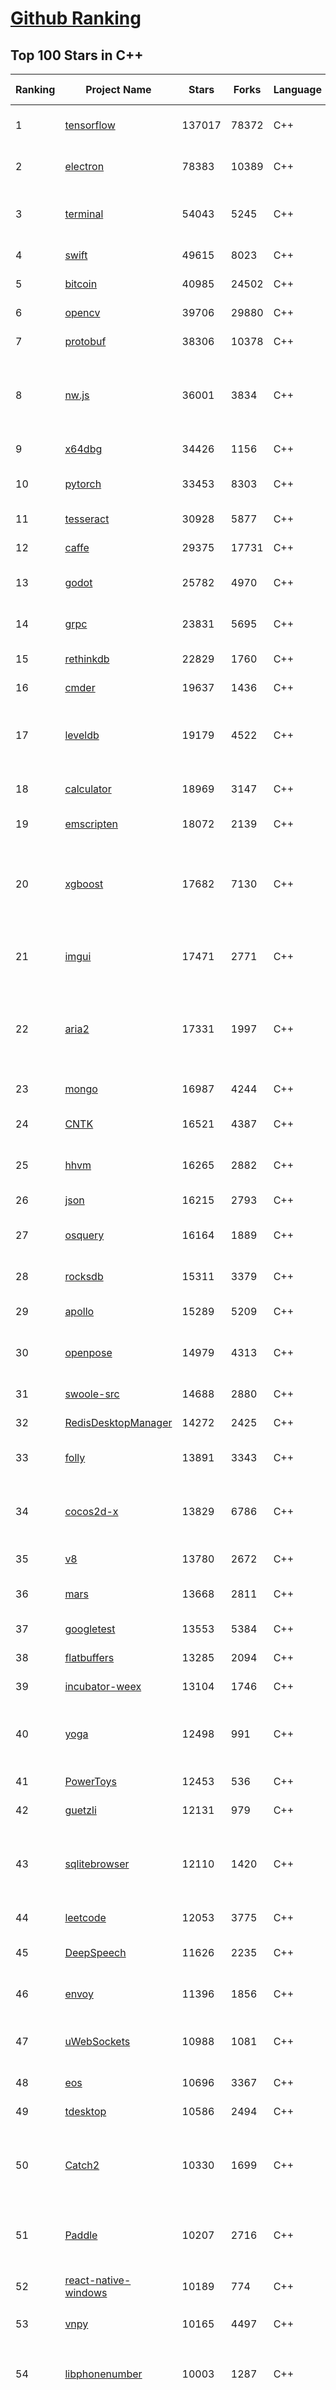 [Github Ranking](../README.md)
==========

## Top 100 Stars in C\+\+

| Ranking | Project Name | Stars | Forks | Language | Open Issues | Description | Last Commit |
| ------- | ------------ | ----- | ----- | -------- | ----------- | ----------- | ----------- |
| 1 | [tensorflow](https://github.com/tensorflow/tensorflow) | 137017 | 78372 | C++ | 3035 | An Open Source Machine Learning Framework for Everyone | 2019-11-08T09:14:20Z |
| 2 | [electron](https://github.com/electron/electron) | 78383 | 10389 | C++ | 1214 | :electron: Build cross-platform desktop apps with JavaScript, HTML, and CSS | 2019-11-08T08:20:46Z |
| 3 | [terminal](https://github.com/microsoft/terminal) | 54043 | 5245 | C++ | 744 | The new Windows Terminal, and the original Windows console host - all in the same place! | 2019-11-08T09:42:28Z |
| 4 | [swift](https://github.com/apple/swift) | 49615 | 8023 | C++ | 601 | The Swift Programming Language | 2019-11-08T10:59:02Z |
| 5 | [bitcoin](https://github.com/bitcoin/bitcoin) | 40985 | 24502 | C++ | 1041 | Bitcoin Core integration/staging tree | 2019-11-08T10:45:15Z |
| 6 | [opencv](https://github.com/opencv/opencv) | 39706 | 29880 | C++ | 1780 | Open Source Computer Vision Library | 2019-11-08T09:27:38Z |
| 7 | [protobuf](https://github.com/protocolbuffers/protobuf) | 38306 | 10378 | C++ | 770 | Protocol Buffers - Google's data interchange format | 2019-11-08T09:06:56Z |
| 8 | [nw.js](https://github.com/nwjs/nw.js) | 36001 | 3834 | C++ | 745 | Call all Node.js modules directly from DOM/WebWorker and enable a new way of writing applications with all Web technologies. | 2019-11-08T09:15:04Z |
| 9 | [x64dbg](https://github.com/x64dbg/x64dbg) | 34426 | 1156 | C++ | 360 | An open-source x64/x32 debugger for windows. | 2019-11-05T00:27:27Z |
| 10 | [pytorch](https://github.com/pytorch/pytorch) | 33453 | 8303 | C++ | 4609 | Tensors and Dynamic neural networks in Python with strong GPU acceleration | 2019-11-08T10:57:10Z |
| 11 | [tesseract](https://github.com/tesseract-ocr/tesseract) | 30928 | 5877 | C++ | 230 | Tesseract Open Source OCR Engine (main repository) | 2019-11-08T06:40:28Z |
| 12 | [caffe](https://github.com/BVLC/caffe) | 29375 | 17731 | C++ | 1073 | Caffe: a fast open framework for deep learning. | 2019-11-05T13:06:24Z |
| 13 | [godot](https://github.com/godotengine/godot) | 25782 | 4970 | C++ | 5733 | Godot Engine – Multi-platform 2D and 3D game engine | 2019-11-08T10:21:37Z |
| 14 | [grpc](https://github.com/grpc/grpc) | 23831 | 5695 | C++ | 927 | The C based gRPC (C++, Python, Ruby, Objective-C, PHP, C#) | 2019-11-08T06:41:00Z |
| 15 | [rethinkdb](https://github.com/rethinkdb/rethinkdb) | 22829 | 1760 | C++ | 1458 | The open-source database for the realtime web. | 2019-10-29T18:23:00Z |
| 16 | [cmder](https://github.com/cmderdev/cmder) | 19637 | 1436 | C++ | 7 | Lovely console emulator package for Windows | 2019-11-03T19:15:27Z |
| 17 | [leveldb](https://github.com/google/leveldb) | 19179 | 4522 | C++ | 128 | LevelDB is a fast key-value storage library written at Google that provides an ordered mapping from string keys to string values. | 2019-11-08T06:44:11Z |
| 18 | [calculator](https://github.com/microsoft/calculator) | 18969 | 3147 | C++ | 135 | Windows Calculator: A simple yet powerful calculator that ships with Windows | 2019-11-08T08:11:51Z |
| 19 | [emscripten](https://github.com/emscripten-core/emscripten) | 18072 | 2139 | C++ | 737 | Emscripten: An LLVM-to-Web Compiler | 2019-11-08T08:44:32Z |
| 20 | [xgboost](https://github.com/dmlc/xgboost) | 17682 | 7130 | C++ | 198 | Scalable, Portable and Distributed Gradient Boosting (GBDT, GBRT or GBM) Library,  for Python, R, Java, Scala, C++ and more. Runs on single machine, Hadoop, Spark, Flink and DataFlow | 2019-11-07T22:15:02Z |
| 21 | [imgui](https://github.com/ocornut/imgui) | 17471 | 2771 | C++ | 454 | Dear ImGui: Bloat-free Immediate Mode Graphical User interface for C++ with minimal dependencies | 2019-11-06T22:40:40Z |
| 22 | [aria2](https://github.com/aria2/aria2) | 17331 | 1997 | C++ | 635 | aria2 is a lightweight multi-protocol & multi-source, cross platform download utility operated in command-line. It supports HTTP/HTTPS, FTP, SFTP, BitTorrent and Metalink. | 2019-10-14T04:07:10Z |
| 23 | [mongo](https://github.com/mongodb/mongo) | 16987 | 4244 | C++ | 41 | The MongoDB Database | 2019-11-08T03:14:46Z |
| 24 | [CNTK](https://github.com/microsoft/CNTK) | 16521 | 4387 | C++ | 789 | Microsoft Cognitive Toolkit (CNTK), an open source deep-learning toolkit | 2019-11-08T02:05:01Z |
| 25 | [hhvm](https://github.com/facebook/hhvm) | 16265 | 2882 | C++ | 872 | A virtual machine for executing programs written in Hack. | 2019-11-08T06:19:40Z |
| 26 | [json](https://github.com/nlohmann/json) | 16215 | 2793 | C++ | 35 | JSON for Modern C++ | 2019-11-07T07:00:44Z |
| 27 | [osquery](https://github.com/osquery/osquery) | 16164 | 1889 | C++ | 624 | SQL powered operating system instrumentation, monitoring, and analytics. | 2019-11-08T04:37:09Z |
| 28 | [rocksdb](https://github.com/facebook/rocksdb) | 15311 | 3379 | C++ | 401 | A library that provides an embeddable, persistent key-value store for fast storage. | 2019-11-08T00:28:41Z |
| 29 | [apollo](https://github.com/ApolloAuto/apollo) | 15289 | 5209 | C++ | 476 | An open autonomous driving platform | 2019-11-08T07:23:19Z |
| 30 | [openpose](https://github.com/CMU-Perceptual-Computing-Lab/openpose) | 14979 | 4313 | C++ | 30 | OpenPose: Real-time multi-person keypoint detection library for body, face, hands, and foot estimation | 2019-10-30T13:48:39Z |
| 31 | [swoole-src](https://github.com/swoole/swoole-src) | 14688 | 2880 | C++ | 61 | 🚀 Coroutine-based concurrency library for PHP | 2019-11-08T05:55:32Z |
| 32 | [RedisDesktopManager](https://github.com/uglide/RedisDesktopManager) | 14272 | 2425 | C++ | 31 | :wrench: Cross-platform GUI management tool for Redis | 2019-11-06T11:43:50Z |
| 33 | [folly](https://github.com/facebook/folly) | 13891 | 3343 | C++ | 192 | An open-source C++ library developed and used at Facebook. | 2019-11-07T17:52:55Z |
| 34 | [cocos2d-x](https://github.com/cocos2d/cocos2d-x) | 13829 | 6786 | C++ | 1360 | Cocos2d-x is a suite of open-source, cross-platform, game-development tools used by millions of developers all over the world. | 2019-11-08T08:47:36Z |
| 35 | [v8](https://github.com/v8/v8) | 13780 | 2672 | C++ | 1 | The official mirror of the V8 Git repository | 2019-10-10T17:52:03Z |
| 36 | [mars](https://github.com/Tencent/mars) | 13668 | 2811 | C++ | 127 | Mars is a cross-platform network component  developed by WeChat. | 2019-11-08T06:50:59Z |
| 37 | [googletest](https://github.com/google/googletest) | 13553 | 5384 | C++ | 120 | Googletest - Google Testing and Mocking Framework | 2019-11-06T22:17:33Z |
| 38 | [flatbuffers](https://github.com/google/flatbuffers) | 13285 | 2094 | C++ | 234 | FlatBuffers: Memory Efficient Serialization Library | 2019-11-08T08:06:26Z |
| 39 | [incubator-weex](https://github.com/apache/incubator-weex) | 13104 | 1746 | C++ | 102 | Apache Weex (Incubating) | 2019-11-07T09:35:18Z |
| 40 | [yoga](https://github.com/facebook/yoga) | 12498 | 991 | C++ | 227 | Yoga is a cross-platform layout engine which implements Flexbox. Follow https://twitter.com/yogalayout for updates. | 2019-11-07T21:30:51Z |
| 41 | [PowerToys](https://github.com/microsoft/PowerToys) | 12453 | 536 | C++ | 368 | Windows system utilities to maximize productivity | 2019-11-07T19:05:14Z |
| 42 | [guetzli](https://github.com/google/guetzli) | 12131 | 979 | C++ | 117 | Perceptual JPEG encoder | 2019-10-25T12:45:03Z |
| 43 | [sqlitebrowser](https://github.com/sqlitebrowser/sqlitebrowser) | 12110 | 1420 | C++ | 381 | Official home of the DB Browser for SQLite (DB4S) project. Previously known as "SQLite Database Browser" and "Database Browser for SQLite". Website at:  | 2019-11-07T16:51:55Z |
| 44 | [leetcode](https://github.com/haoel/leetcode) | 12053 | 3775 | C++ | 51 | LeetCode Problems' Solutions  | 2019-10-29T09:00:59Z |
| 45 | [DeepSpeech](https://github.com/mozilla/DeepSpeech) | 11626 | 2235 | C++ | 103 | A TensorFlow implementation of Baidu's DeepSpeech architecture | 2019-11-08T10:45:23Z |
| 46 | [envoy](https://github.com/envoyproxy/envoy) | 11396 | 1856 | C++ | 622 | Cloud-native high-performance edge/middle/service proxy | 2019-11-08T10:09:13Z |
| 47 | [uWebSockets](https://github.com/uNetworking/uWebSockets) | 10988 | 1081 | C++ | 18 | Simple, secure & standards compliant web I/O for the most demanding of applications | 2019-11-07T23:05:35Z |
| 48 | [eos](https://github.com/EOSIO/eos) | 10696 | 3367 | C++ | 274 | An open source smart contract platform  | 2019-11-08T08:12:29Z |
| 49 | [tdesktop](https://github.com/telegramdesktop/tdesktop) | 10586 | 2494 | C++ | 1166 | Telegram Desktop messaging app | 2019-11-07T11:21:24Z |
| 50 | [Catch2](https://github.com/catchorg/Catch2) | 10330 | 1699 | C++ | 216 | A modern, C++-native, header-only, test framework for unit-tests, TDD and BDD - using C++11, C++14, C++17 and later (or C++03 on the Catch1.x branch) | 2019-11-07T18:55:35Z |
| 51 | [Paddle](https://github.com/PaddlePaddle/Paddle) | 10207 | 2716 | C++ | 1682 | PArallel Distributed Deep LEarning （『飞桨』核心框架，高性能单机、分布式训练和跨平台部署） | 2019-11-08T10:31:56Z |
| 52 | [react-native-windows](https://github.com/microsoft/react-native-windows) | 10189 | 774 | C++ | 340 | A framework for building native Windows apps with React. | 2019-11-08T00:30:54Z |
| 53 | [vnpy](https://github.com/vnpy/vnpy) | 10165 | 4497 | C++ | 17 | 基于Python的开源量化交易平台开发框架 | 2019-11-07T15:34:58Z |
| 54 | [libphonenumber](https://github.com/google/libphonenumber) | 10003 | 1287 | C++ | 86 | Google's common Java, C++ and JavaScript library for parsing, formatting, and validating international phone numbers. | 2019-10-31T16:02:39Z |
| 55 | [LightGBM](https://github.com/microsoft/LightGBM) | 9880 | 2644 | C++ | 47 | A fast, distributed, high performance gradient boosting (GBT, GBDT, GBRT, GBM or MART) framework based on decision tree algorithms, used for ranking, classification and many other machine learning tasks. | 2019-11-08T06:34:02Z |
| 56 | [notepad-plus-plus](https://github.com/notepad-plus-plus/notepad-plus-plus) | 9772 | 2501 | C++ | 1053 | Notepad++ official repository | 2019-11-07T22:09:18Z |
| 57 | [xbmc](https://github.com/xbmc/xbmc) | 9771 | 5212 | C++ | 606 | Kodi is an award-winning free and open source home theater/media center software and entertainment hub for digital media. With its beautiful interface and powerful skinning engine, it's available for Android, BSD, Linux, macOS, iOS and Windows. | 2019-11-08T01:06:28Z |
| 58 | [foundationdb](https://github.com/apple/foundationdb) | 9588 | 777 | C++ | 384 | FoundationDB - the open source, distributed, transactional key-value store | 2019-11-07T23:53:56Z |
| 59 | [Proton](https://github.com/ValveSoftware/Proton) | 9564 | 331 | C++ | 2134 | Compatibility tool for Steam Play based on Wine and additional components | 2019-10-09T21:23:03Z |
| 60 | [Karabiner-Elements](https://github.com/pqrs-org/Karabiner-Elements) | 9394 | 579 | C++ | 88 | Karabiner-Elements is a powerful utility for keyboard customization on macOS Sierra (10.12) or later. | 2019-11-04T12:30:45Z |
| 61 | [incubator-brpc](https://github.com/apache/incubator-brpc) | 9328 | 2245 | C++ | 195 | Industrial-grade RPC framework used throughout Baidu, with 1,000,000+ instances and thousands kinds of services, called "baidu-rpc" inside Baidu. | 2019-11-08T07:21:35Z |
| 62 | [openage](https://github.com/SFTtech/openage) | 9164 | 890 | C++ | 215 | Free (as in freedom) open source clone of the Age of Empires II engine :rocket: | 2019-11-06T18:17:20Z |
| 63 | [turicreate](https://github.com/apple/turicreate) | 9142 | 916 | C++ | 476 | Turi Create simplifies the development of custom machine learning models. | 2019-11-08T01:37:11Z |
| 64 | [hardseed](https://github.com/yangyangwithgnu/hardseed) | 9140 | 1964 | C++ | 35 | SEX IS ZERO (0), so, who wanna be the ONE (1), aha? | 2018-08-25T17:29:23Z |
| 65 | [CRYENGINE](https://github.com/CRYTEK/CRYENGINE) | 9134 | 1790 | C++ | 74 | CRYENGINE is a powerful real-time game development platform created by Crytek. | 2019-11-07T14:02:03Z |
| 66 | [AirSim](https://github.com/microsoft/AirSim) | 9133 | 2361 | C++ | 477 | Open source simulator for autonomous vehicles built on Unreal Engine / Unity, from Microsoft AI & Research | 2019-11-08T00:39:50Z |
| 67 | [openalpr](https://github.com/openalpr/openalpr) | 8949 | 2037 | C++ | 439 | Automatic License Plate Recognition library | 2019-10-21T07:15:01Z |
| 68 | [wkhtmltopdf](https://github.com/wkhtmltopdf/wkhtmltopdf) | 8850 | 1246 | C++ | 874 | Convert HTML to PDF using Webkit (QtWebKit) | 2019-08-30T15:40:36Z |
| 69 | [arangodb](https://github.com/arangodb/arangodb) | 8784 | 595 | C++ | 601 | 🥑 ArangoDB is a native multi-model database with flexible data models for documents, graphs, and key-values. Build high performance applications using a convenient SQL-like query language or JavaScript extensions. | 2019-11-08T10:35:25Z |
| 70 | [napajs](https://github.com/microsoft/napajs) | 8729 | 319 | C++ | 64 | Napa.js: a multi-threaded JavaScript runtime | 2018-10-30T21:08:57Z |
| 71 | [mosh](https://github.com/mobile-shell/mosh) | 8729 | 554 | C++ | 229 | Mobile Shell | 2019-10-17T14:29:31Z |
| 72 | [ClickHouse](https://github.com/ClickHouse/ClickHouse) | 8710 | 1545 | C++ | 1124 | ClickHouse is a free analytics DBMS for big data | 2019-11-08T10:50:54Z |
| 73 | [MMKV](https://github.com/Tencent/MMKV) | 8691 | 915 | C++ | 2 | An efficient, small mobile key-value storage framework developed by WeChat. Works on iOS, Android, macOS and Windows. | 2019-11-05T09:55:43Z |
| 74 | [navicat-keygen](https://github.com/DoubleLabyrinth/navicat-keygen) | 8682 | 2210 | C++ | 15 | A keygen for Navicat | 2019-10-03T07:34:10Z |
| 75 | [yuzu](https://github.com/yuzu-emu/yuzu) | 8537 | 571 | C++ | 186 | Nintendo Switch Emulator | 2019-11-07T23:44:23Z |
| 76 | [rapidjson](https://github.com/Tencent/rapidjson) | 8493 | 2316 | C++ | 396 | A fast JSON parser/generator for C++ with both SAX/DOM style API | 2019-11-06T17:16:02Z |
| 77 | [watchman](https://github.com/facebook/watchman) | 8427 | 657 | C++ | 74 | Watches files and records, or triggers actions, when they change.  | 2019-11-07T18:53:36Z |
| 78 | [Tasmota](https://github.com/arendst/Tasmota) | 8327 | 1956 | C++ | 8 | Alternative Firmware for ESP8266 based devices like itead Sonoff, with Web, Timers, OTA, MQTT, KNX and Sensors Support, to be used on Smart Home Systems. Written for Arduino IDE and PlatformIO | 2019-11-07T20:43:49Z |
| 79 | [interview](https://github.com/huihut/interview) | 8212 | 2629 | C++ | 2 | 📚 C/C++ 技术面试基础知识总结，包括语言、程序库、数据结构、算法、系统、网络、链接装载库等知识及面试经验、招聘、内推等信息。 | 2019-11-02T08:46:50Z |
| 80 | [Magisk](https://github.com/topjohnwu/Magisk) | 8183 | 1277 | C++ | 28 | A Magic Mask to Alter Android System Systemless-ly | 2019-11-07T22:42:12Z |
| 81 | [dlib](https://github.com/davisking/dlib) | 8171 | 2434 | C++ | 42 | A toolkit for making real world machine learning and data analysis applications in C++ | 2019-11-06T18:40:26Z |
| 82 | [filament](https://github.com/google/filament) | 8035 | 564 | C++ | 71 | Filament is a real-time physically based rendering engine for Android, iOS, Windows, Linux, macOS and WASM/WebGL | 2019-11-08T04:23:51Z |
| 83 | [faiss](https://github.com/facebookresearch/faiss) | 8035 | 1463 | C++ | 63 | A library for efficient similarity search and clustering of dense vectors. | 2019-11-01T12:04:56Z |
| 84 | [horovod](https://github.com/horovod/horovod) | 7852 | 1222 | C++ | 451 | Distributed training framework for TensorFlow, Keras, PyTorch, and Apache MXNet. | 2019-11-08T01:54:00Z |
| 85 | [Tars](https://github.com/TarsCloud/Tars) | 7805 | 1885 | C++ | 45 | Tars is a high-performance RPC framework based on name service and Tars protocol, also integrated administration platform, and implemented hosting-service via flexible schedule. | 2019-11-08T02:18:46Z |
| 86 | [libfacedetection](https://github.com/ShiqiYu/libfacedetection) | 7727 | 2192 | C++ | 56 | An open source library for face detection in images. The face detection speed can reach 1500FPS.  | 2019-09-24T02:17:18Z |
| 87 | [tinyrenderer](https://github.com/ssloy/tinyrenderer) | 7716 | 648 | C++ | 6 | A brief computer graphics / rendering course | 2019-02-20T13:41:57Z |
| 88 | [robomongo](https://github.com/Studio3T/robomongo) | 7692 | 662 | C++ | 652 | Native cross-platform MongoDB management tool | 2019-09-09T15:41:28Z |
| 89 | [devilution](https://github.com/diasurgical/devilution) | 7611 | 916 | C++ | 88 | Diablo devolved - magic behind the 1996 computer game | 2019-11-07T22:27:08Z |
| 90 | [ncnn](https://github.com/Tencent/ncnn) | 7587 | 1999 | C++ | 149 | ncnn is a high-performance neural network inference framework optimized for the mobile platform | 2019-11-08T06:10:00Z |
| 91 | [simdjson](https://github.com/lemire/simdjson) | 7576 | 418 | C++ | 64 | Parsing gigabytes of JSON per second  | 2019-11-07T22:38:50Z |
| 92 | [qBittorrent](https://github.com/qbittorrent/qBittorrent) | 7549 | 1311 | C++ | 2705 | qBittorrent BitTorrent client | 2019-11-05T01:42:36Z |
| 93 | [OpenRCT2](https://github.com/OpenRCT2/OpenRCT2) | 7497 | 845 | C++ | 1306 | An open source re-implementation of RollerCoaster Tycoon 2 🎢 | 2019-11-08T07:52:55Z |
| 94 | [solidity](https://github.com/ethereum/solidity) | 7395 | 2052 | C++ | 671 | Solidity, the Contract-Oriented Programming Language | 2019-11-08T10:25:58Z |
| 95 | [openFrameworks](https://github.com/openframeworks/openFrameworks) | 7321 | 2327 | C++ | 899 | openFrameworks is a community-developed cross platform toolkit for creative coding in C++. | 2019-11-05T17:04:36Z |
| 96 | [zeal](https://github.com/zealdocs/zeal) | 7306 | 570 | C++ | 143 | Offline documentation browser inspired by Dash | 2019-10-31T22:40:59Z |
| 97 | [shadowsocks-qt5](https://github.com/shadowsocks/shadowsocks-qt5) | 7295 | 2248 | C++ | 71 | A cross-platform shadowsocks GUI client | 2019-11-02T19:58:36Z |
| 98 | [aseprite](https://github.com/aseprite/aseprite) | 7280 | 740 | C++ | 740 | Animated sprite editor & pixel art tool (Windows, macOS, Linux) | 2019-11-06T11:52:51Z |
| 99 | [rpcs3](https://github.com/RPCS3/rpcs3) | 7185 | 1213 | C++ | 509 | PS3 emulator/debugger | 2019-11-08T07:06:52Z |
| 100 | [spdlog](https://github.com/gabime/spdlog) | 7112 | 1563 | C++ | 24 | Fast C++ logging library. | 2019-11-08T10:46:03Z |

